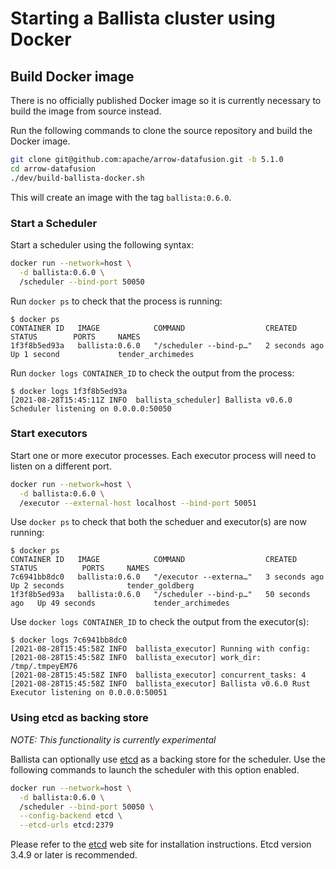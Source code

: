 <!---
  Licensed to the Apache Software Foundation (ASF) under one
  or more contributor license agreements.  See the NOTICE file
  distributed with this work for additional information
  regarding copyright ownership.  The ASF licenses this file
  to you under the Apache License, Version 2.0 (the
  "License"); you may not use this file except in compliance
  with the License.  You may obtain a copy of the License at

    http://www.apache.org/licenses/LICENSE-2.0

  Unless required by applicable law or agreed to in writing,
  software distributed under the License is distributed on an
  "AS IS" BASIS, WITHOUT WARRANTIES OR CONDITIONS OF ANY
  KIND, either express or implied.  See the License for the
  specific language governing permissions and limitations
  under the License.
-->

# Starting a Ballista cluster using Docker

## Build Docker image

There is no officially published Docker image so it is currently necessary to build the image from source instead.

Run the following commands to clone the source repository and build the Docker image.

```bash
git clone git@github.com:apache/arrow-datafusion.git -b 5.1.0
cd arrow-datafusion
./dev/build-ballista-docker.sh
```

This will create an image with the tag `ballista:0.6.0`.

### Start a Scheduler

Start a scheduler using the following syntax:

```bash
docker run --network=host \
  -d ballista:0.6.0 \
  /scheduler --bind-port 50050
```

Run `docker ps` to check that the process is running:

```
$ docker ps
CONTAINER ID   IMAGE            COMMAND                  CREATED         STATUS        PORTS     NAMES
1f3f8b5ed93a   ballista:0.6.0   "/scheduler --bind-p…"   2 seconds ago   Up 1 second             tender_archimedes
```

Run `docker logs CONTAINER_ID` to check the output from the process:

```
$ docker logs 1f3f8b5ed93a
[2021-08-28T15:45:11Z INFO  ballista_scheduler] Ballista v0.6.0 Scheduler listening on 0.0.0.0:50050
```

### Start executors

Start one or more executor processes. Each executor process will need to listen on a different port.

```bash
docker run --network=host \
  -d ballista:0.6.0 \
  /executor --external-host localhost --bind-port 50051
```

Use `docker ps` to check that both the scheduer and executor(s) are now running:

```
$ docker ps
CONTAINER ID   IMAGE            COMMAND                  CREATED          STATUS          PORTS     NAMES
7c6941bb8dc0   ballista:0.6.0   "/executor --externa…"   3 seconds ago    Up 2 seconds              tender_goldberg
1f3f8b5ed93a   ballista:0.6.0   "/scheduler --bind-p…"   50 seconds ago   Up 49 seconds             tender_archimedes
```

Use `docker logs CONTAINER_ID` to check the output from the executor(s):

```
$ docker logs 7c6941bb8dc0
[2021-08-28T15:45:58Z INFO  ballista_executor] Running with config:
[2021-08-28T15:45:58Z INFO  ballista_executor] work_dir: /tmp/.tmpeyEM76
[2021-08-28T15:45:58Z INFO  ballista_executor] concurrent_tasks: 4
[2021-08-28T15:45:58Z INFO  ballista_executor] Ballista v0.6.0 Rust Executor listening on 0.0.0.0:50051
```

### Using etcd as backing store

_NOTE: This functionality is currently experimental_

Ballista can optionally use [etcd](https://etcd.io/) as a backing store for the scheduler. Use the following commands
to launch the scheduler with this option enabled.

```bash
docker run --network=host \
  -d ballista:0.6.0 \
  /scheduler --bind-port 50050 \
  --config-backend etcd \
  --etcd-urls etcd:2379
```

Please refer to the [etcd](https://etcd.io/) web site for installation instructions. Etcd version 3.4.9 or later is
recommended.
